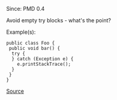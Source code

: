 Since: PMD 0.4

Avoid empty try blocks - what's the point?

Example(s):
```
public class Foo {
 public void bar() {
  try {
  } catch (Exception e) {
    e.printStackTrace();
  }
 }
}
```

[Source](https://pmd.github.io/pmd-5.5.4/pmd-java/rules/java/empty.html#EmptyTryBlock)
